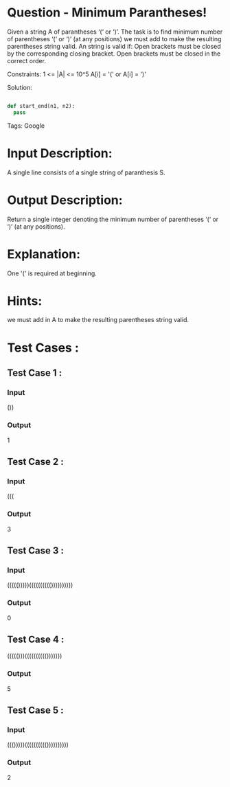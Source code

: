 # Question - Minimum Parantheses!
Given a string A of parantheses ‘(‘ or ‘)’.
The task is to find minimum number of parentheses ‘(‘ or ‘)’ (at any positions) we must add to make the resulting parentheses string valid.
An string is valid if:
  Open brackets must be closed by the corresponding closing bracket.
  Open brackets must be closed in the correct order.

Constraints:
1 <= |A| <= 10^5
A[i] = '(' or A[i] = ')'

Solution:

```python

def start_end(n1, n2):
  pass

```

Tags:
Google

# Input Description:
A single line consists of a single string of paranthesis S.

# Output Description:
Return a single integer denoting the minimum number of parentheses ‘(‘ or ‘)’ (at any positions).


# Explanation:
One '(' is required at beginning.

# Hints:
we must add in A to make the resulting parentheses string valid.

# Test Cases :
## Test Case 1 :
### Input
())
### Output
1


## Test Case 2 :
### Input
(((
### Output
3


## Test Case 3 :
### Input
((((()))))(((((((((())))))))))
### Output
0

## Test Case 4 :
((((()))(((((((((()))))))
### Output
5


## Test Case 5 :
### Input
((()))))(((((((((())))))))))
### Output
2
